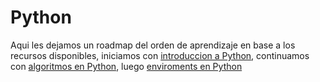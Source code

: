 # Python

Aqui les dejamos un roadmap del orden de aprendizaje en base a los recursos disponibles, iniciamos con [introduccion a Python](https://github.com/IfisUASD/IntroduccionalGrupo/tree/main/Python/introPython), continuamos con [algoritmos en Python](https://github.com/IfisUASD/IntroduccionalGrupo/tree/main/Python/algoritmosPython), luego [enviroments en Python](https://github.com/IfisUASD/IntroduccionalGrupo/tree/main/Python/pythonEnv)